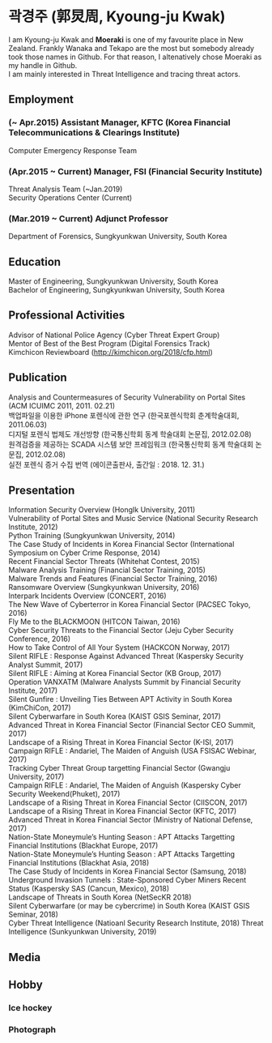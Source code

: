 # 곽경주 (郭炅周, Kyoung-ju Kwak)

I am Kyoung-ju Kwak and **Moeraki** is one of my favourite place in New Zealand. Frankly Wanaka and Tekapo are the most but somebody already took those names in Github. For that reason, I altenatively chose Moeraki as my handle in Github.  
I am mainly interested in Threat Intelligence and tracing threat actors.  

## Employment
### (~ Apr.2015) Assistant Manager, KFTC (Korea Financial Telecommunications & Clearings Institute)
Computer Emergency Response Team    
### (Apr.2015 ~ Current) Manager, FSI (Financial Security Institute)
Threat Analysis Team (~Jan.2019)  
Security Operations Center (Current)

### (Mar.2019 ~ Current) Adjunct Professor
Department of Forensics, Sungkyunkwan University, South Korea  
  

## Education
Master of Engineering, Sungkyunkwan University, South Korea  
Bachelor of Engineering, Sungkyunkwan University, South Korea
  
## Professional Activities
Advisor of National Police Agency (Cyber Threat Expert Group)  
Mentor of Best of the Best Program (Digital Forensics Track)  
Kimchicon Reviewboard (http://kimchicon.org/2018/cfp.html)  
  
## Publication
Analysis and Countermeasures of Security Vulnerability on Portal Sites (ACM ICUIMC 2011, 2011. 02.21)  
백업파일을 이용한 iPhone 포렌식에 관한 연구 (한국포렌식학회 춘계학술대회, 2011.06.03)  
디지털 포렌식 법제도 개선방향 (한국통신학회 동계 학술대회 논문집, 2012.02.08)  
원격검증을 제공하는 SCADA 시스템 보안 프레임워크 (한국통신학회 동계 학술대회 논문집, 2012.02.08)  
실전 포렌식 증거 수집 번역 (에이콘출판사, 출간일 : 2018. 12. 31.)
  
## Presentation
Information Security Overview (HongIk University, 2011)  
Vulnerability of Portal Sites and Music Service (National Security Research Institute, 2012)  
Python Training (Sungkyunkwan University, 2014)  
The Case Study of Incidents in Korea Financial Sector (International Symposium on Cyber Crime Response, 2014)  
Recent Financial Sector Threats (Whitehat Contest, 2015)  
Malware Analysis Training (Financial Sector Training, 2015)  
Malware Trends and Features (Financial Sector Training, 2016)  
Ransomware Overview (Sungkyunkwan University, 2016)  
Interpark Incidents Overview (CONCERT, 2016)  
The New Wave of Cyberterror in Korea Financial Sector (PACSEC Tokyo, 2016)  
Fly Me to the BLACKMOON (HITCON Taiwan, 2016)  
Cyber Security Threats to the Financial Sector (Jeju Cyber Security Conference, 2016)  
How to Take Control of All Your System (HACKCON Norway, 2017)  
Silent RIFLE : Response Against Advanced Threat (Kaspersky Security Analyst Summit, 2017)  
Silent RIFLE : Aiming at Korea Financial Sector (KB Group, 2017)  
Operation VANXATM (Malware Analysts Summit by Financial Security Institute, 2017)  
Silent Gunfire : Unveiling Ties Between APT Activity in South Korea (KimChiCon, 2017)  
Silent Cyberwarfare in South Korea (KAIST GSIS Seminar, 2017)  
Advanced Threat in Korea Financial Sector (Financial Sector CEO Summit, 2017)  
Landscape of a Rising Threat in Korea Financial Sector (K-ISI, 2017)  
Campaign RIFLE : Andariel, The Maiden of Anguish (USA FSISAC Webinar, 2017)  
Tracking Cyber Threat Group targetting Financial Sector (Gwangju University, 2017)  
Campaign RIFLE : Andariel, The Maiden of Anguish (Kaspersky Cyber Security Weekend(Phuket), 2017)  
Landscape of a Rising Threat in Korea Financial Sector (CIISCON, 2017)  
Landscape of a Rising Threat in Korea Financial Sector (KFTC, 2017)  
Advanced Threat in Korea Financial Sector (Ministry of National Defense, 2017)  
Nation-State Moneymule’s Hunting Season : APT Attacks Targetting Financial Institutions (Blackhat Europe, 2017)  
Nation-State Moneymule’s Hunting Season : APT Attacks Targetting Financial Institutions (Blackhat Asia, 2018)  
The Case Study of Incidents in Korea Financial Sector (Samsung, 2018)  
Underground Invasion Tunnels : State-Sponsored Cyber Miners Recent Status (Kaspersky SAS (Cancun, Mexico), 2018)  
Landscape of Threats in South Korea (NetSecKR 2018)  
Silent Cyberwarfare (or may be cybercrime) in South Korea (KAIST GSIS Seminar, 2018)  
Cyber Threat Intelligence (Natioanl Security Research Institute, 2018)
Threat Intelligence (Sunkyunkwan University, 2019)  

## Media
## Hobby
### Ice hockey
### Photograph
